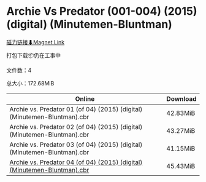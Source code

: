 # Archie Vs Predator (001-004) (2015) (digital) (Minutemen-Bluntman)

[磁力链接⬇Magnet Link](magnet:?xt=urn:btih:1ea06bed7e6062e8a75a413aeef6b768ecea06fd&dn=Archie%20Vs%20Predator%20%28001-004%29%20%282015%29%20%28digital%29%20%28Minutemen-Bluntman%29)

打包下载📦仍在工事中

文件数：4

总大小：172.68MiB

Online | Download
--- | ---
Archie vs. Predator 01 (of 04) (2015) (digital) (Minutemen-Bluntman).cbr | 42.83MiB
Archie vs. Predator 02 (of 04) (2015) (digital) (Minutemen-Bluntman).cbr | 43.27MiB
Archie vs. Predator 03 (of 04) (2015) (digital) (Minutemen-Bluntman).cbr | 41.15MiB
[Archie vs. Predator 04 (of 04) (2015) (digital) (Minutemen-Bluntman).cbr](https://github.com/alicewish/markdown/blob/master/comic/Archie-vs-Predator-04-of-04-2015-digital-Minutemen-Bluntman-cbr.md) | 45.43MiB